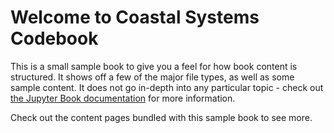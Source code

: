 # Welcome to Coastal Systems Codebook 

This is a small sample book to give you a feel for how book content is structured. It
shows off a few of the major file types, as well as some sample content. It does not go
in-depth into any particular topic - check out [the Jupyter Book
documentation](https://jupyterbook.org) for more information.

Check out the content pages bundled with this sample book to see more.

```{tableofcontents}
```